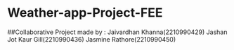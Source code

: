 # Weather-app-Project-FEE

##Collaborative Project made by : 
Jaivardhan Khanna(2210990429) 
Jashan Jot Kaur Gill(2210990436) 
Jasmine Rathore(2210990450)

